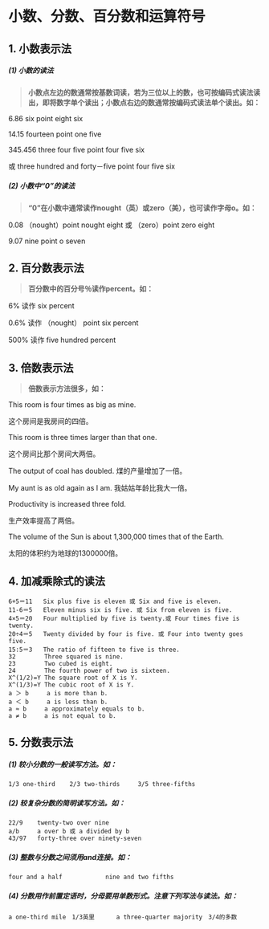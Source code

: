 # 小数、分数、百分数和运算符号

## 1. 小数表示法

##### (1)  小数的读法

> **小数点左边的数通常按基数词读，若为三位以上的数，也可按编码式读法读出，即将数字单个读出；小数点右边的数通常按编码式读法单个读出。如：**

6.86  six point eight six

14.15 fourteen point one five

345.456 three four five  point four five six

或 three hundred and forty－five point four five six



##### (2) 小数中“0”的读法

> **“0”在小数中通常读作nought（英）或zero（美），也可读作字母o。如：**

0.08  （nought）point nought eight 或 （zero）point zero eight

9.07 nine point o  seven



## 2. 百分数表示法

> **百分数中的百分号％读作percent。如：**

6% 读作 six percent

0.6% 读作 （nought） point six percent

500% 读作 five hundred percent



## 3. 倍数表示法

> **倍数表示方法很多，如：**

This room is four times as big as mine. 

这个房间是我房间的四倍。

This room is three times larger than that one. 

这个房间比那个房间大两倍。

The output of coal has doubled. 煤的产量增加了一倍。

My aunt is as old again as I am. 我姑姑年龄比我大一倍。

Productivity is increased three fold. 

生产效率提高了两倍。

The volume of the Sun is about 1,300,000 times that of the Earth.

太阳的体积约为地球的1300000倍。



## 4. 加减乘除式的读法

```
6+5＝11   Six plus five is eleven 或 Six and five is eleven. 
11-6＝5   Eleven minus six is five. 或 Six from eleven is five. 
4×5＝20   Four multiplied by five is twenty.或 Four times five is twenty. 
20÷4＝5   Twenty divided by four is five. 或 Four into twenty goes five. 
15:5＝3   The ratio of fifteen to five is three. 
32        Three squared is nine. 
23        Two cubed is eight. 
24        The fourth power of two is sixteen. 
X^(1/2)=Y The square root of X is Y. 
X^(1/3)=Y The cubic root of X is Y. 
a ＞ b     a is more than b. 
a ＜ b     a is less than b. 
a ≈ b     a approximately equals to b. 
a ≠ b     a is not equal to b. 
```



## 5. 分数表示法

##### (1) 较小分数的一般读写方法。如：

```
1/3 one-third    2/3 two-thirds     3/5 three-fifths
```

#####  (2) 较复杂分数的简明读写方法。如：

```
22/9    twenty-two over nine
a/b     a over b 或 a divided by b 
43/97   forty-three over ninety-seven 
```

##### (3) 整数与分数之间须用and连接。如：

```
four and a half            nine and two fifths 
```

##### (4) 分数用作前置定语时，分母要用单数形式。注意下列写法与读法。如：

```
a one-third mile　1/3英里      a three-quarter majority　3/4的多数 
```

